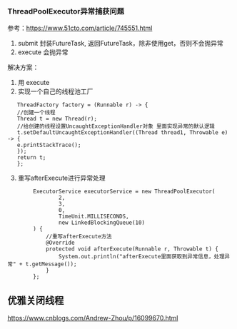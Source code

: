 ### ThreadPoolExecutor异常捕获问题
参考：https://www.51cto.com/article/745551.html


1. submit 封装FutureTask, 返回FutureTask，除非使用get，否则不会抛异常
2. execute 会抛异常

解决方案：
1. 用 execute
2. 实现一个自己的线程池工厂
```
   ThreadFactory factory = (Runnable r) -> {
   //创建一个线程
   Thread t = new Thread(r);
   //给创建的线程设置UncaughtExceptionHandler对象 里面实现异常的默认逻辑
   t.setDefaultUncaughtExceptionHandler((Thread thread1, Throwable e) -> {
   e.printStackTrace();
   });
   return t;
   };
```
3. 重写afterExecute进行异常处理
```
        ExecutorService executorService = new ThreadPoolExecutor(
                2,
                3,
                0,
                TimeUnit.MILLISECONDS,
                new LinkedBlockingQueue(10)
        ) {
            //重写afterExecute方法
            @Override
            protected void afterExecute(Runnable r, Throwable t) {
                System.out.println("afterExecute里面获取到异常信息，处理异常" + t.getMessage());
            }
        };
```
## 优雅关闭线程
https://www.cnblogs.com/Andrew-Zhou/p/16099670.html
